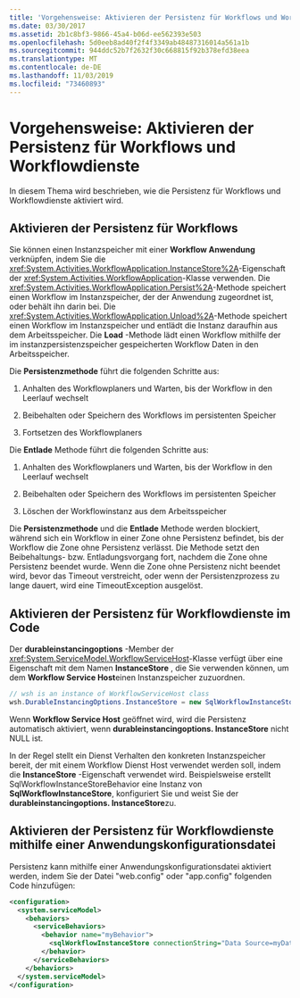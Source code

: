 ```yaml
---
title: 'Vorgehensweise: Aktivieren der Persistenz für Workflows und Workflowdienste'
ms.date: 03/30/2017
ms.assetid: 2b1c8bf3-9866-45a4-b06d-ee562393e503
ms.openlocfilehash: 5d0eeb8ad40f2f4f3349ab48487316014a561a1b
ms.sourcegitcommit: 944ddc52b7f2632f30c668815f92b378efd38eea
ms.translationtype: MT
ms.contentlocale: de-DE
ms.lasthandoff: 11/03/2019
ms.locfileid: "73460893"
---
```

# <a name="how-to-enable-persistence-for-workflows-and-workflow-services"></a>Vorgehensweise: Aktivieren der Persistenz für Workflows und Workflowdienste

In diesem Thema wird beschrieben, wie die Persistenz für Workflows und Workflowdienste aktiviert wird.

## <a name="enable-persistence-for-workflows"></a>Aktivieren der Persistenz für Workflows

Sie können einen Instanzspeicher mit einer **Workflow Anwendung** verknüpfen, indem Sie die <xref:System.Activities.WorkflowApplication.InstanceStore%2A>-Eigenschaft der <xref:System.Activities.WorkflowApplication>-Klasse verwenden. Die <xref:System.Activities.WorkflowApplication.Persist%2A>-Methode speichert einen Workflow im Instanzspeicher, der der Anwendung zugeordnet ist, oder behält ihn darin bei. Die <xref:System.Activities.WorkflowApplication.Unload%2A>-Methode speichert einen Workflow im Instanzspeicher und entlädt die Instanz daraufhin aus dem Arbeitsspeicher. Die **Load** -Methode lädt einen Workflow mithilfe der im instanzpersistenzspeicher gespeicherten Workflow Daten in den Arbeitsspeicher.

Die **Persistenzmethode** führt die folgenden Schritte aus:

1. Anhalten des Workflowplaners und Warten, bis der Workflow in den Leerlauf wechselt

2. Beibehalten oder Speichern des Workflows im persistenten Speicher

3. Fortsetzen des Workflowplaners

 Die **Entlade** Methode führt die folgenden Schritte aus:

1. Anhalten des Workflowplaners und Warten, bis der Workflow in den Leerlauf wechselt

2. Beibehalten oder Speichern des Workflows im persistenten Speicher

3. Löschen der Workflowinstanz aus dem Arbeitsspeicher

Die **Persistenzmethode** und die **Entlade** Methode werden blockiert, während sich ein Workflow in einer Zone ohne Persistenz befindet, bis der Workflow die Zone ohne Persistenz verlässt. Die Methode setzt den Beibehaltungs- bzw. Entladungsvorgang fort, nachdem die Zone ohne Persistenz beendet wurde. Wenn die Zone ohne Persistenz nicht beendet wird, bevor das Timeout verstreicht, oder wenn der Persistenzprozess zu lange dauert, wird eine TimeoutException ausgelöst.

## <a name="enable-persistence-for-workflow-services-in-code"></a>Aktivieren der Persistenz für Workflowdienste im Code

Der **durableinstancingoptions** -Member der <xref:System.ServiceModel.WorkflowServiceHost>-Klasse verfügt über eine Eigenschaft mit dem Namen **InstanceStore** , die Sie verwenden können, um dem **Workflow Service Host**einen Instanzspeicher zuzuordnen.

```csharp
// wsh is an instance of WorkflowServiceHost class
wsh.DurableInstancingOptions.InstanceStore = new SqlWorkflowInstanceStore();
```

Wenn **Workflow Service Host** geöffnet wird, wird die Persistenz automatisch aktiviert, wenn **durableinstancingoptions. InstanceStore** nicht NULL ist.

In der Regel stellt ein Dienst Verhalten den konkreten Instanzspeicher bereit, der mit einem Workflow Dienst Host verwendet werden soll, indem die **InstanceStore** -Eigenschaft verwendet wird. Beispielsweise erstellt SqlWorkflowInstanceStoreBehavior eine Instanz von **SqlWorkflowInstanceStore**, konfiguriert Sie und weist Sie der **durableinstancingoptions. InstanceStore**zu.

## <a name="enable-persistence-for-workflow-services-using-an-application-configuration-file"></a>Aktivieren der Persistenz für Workflowdienste mithilfe einer Anwendungskonfigurationsdatei

Persistenz kann mithilfe einer Anwendungskonfigurationsdatei aktiviert werden, indem Sie der Datei "web.config" oder "app.config" folgenden Code hinzufügen:

```xml
<configuration>
  <system.serviceModel>
    <behaviors>
      <serviceBehaviors>
        <behavior name="myBehavior">
          <sqlWorkflowInstanceStore connectionString="Data Source=myDatabaseServer;Initial Catalog=myPersistenceDatabase" />
        </behavior>
      </serviceBehaviors>
    </behaviors>
  </system.serviceModel>
</configuration>
```
